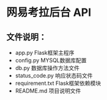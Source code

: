 # 网易考拉后台 API

## 文件说明：
- app.py Flask框架主程序
- config.py MYSQL数据库配置
- db.py 数据库操作方法文件
- status_code.py 响应状态码文件
- requirement.txt Flask框架依赖模块
- README.md 项目说明文件